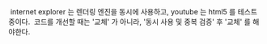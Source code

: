  internet explorer 는 렌더링 엔진을 동시에 사용하고, youtube 는 html5 를 테스트 중이다.
 코드를 개선할 때는 '교체' 가 아니라, '동시 사용 및 중복 검증' 후 '교체' 를 해야한다.

